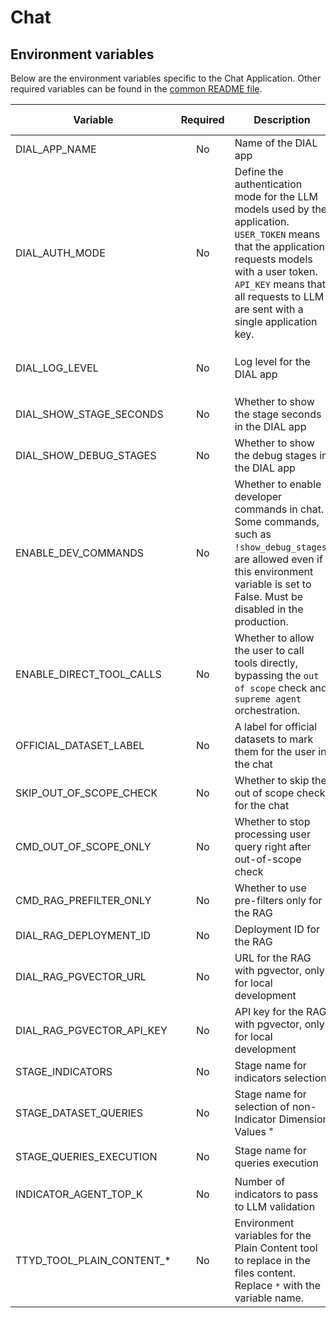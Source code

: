 # Chat

## Environment variables

Below are the environment variables specific to the Chat Application. Other required variables can be found in
the [common README file](../common/README.md).

| Variable                           | Required | Description                                                                                                                                                                                                                            | Available Values                             | Default values                             |
|------------------------------------|:--------:|----------------------------------------------------------------------------------------------------------------------------------------------------------------------------------------------------------------------------------------|----------------------------------------------|--------------------------------------------|
| DIAL_APP_NAME                      |    No    | Name of the DIAL app                                                                                                                                                                                                                   |                                              | `talk-to-your-data`                        |
| DIAL_AUTH_MODE                     |    No    | Define the authentication mode for the LLM models used by the application. `USER_TOKEN` means that the application requests models with a user token. `API_KEY` means that all requests to LLM are sent with a single application key. | `USER_TOKEN`, `API_KEY`                      | `USER_TOKEN`                               |
| DIAL_LOG_LEVEL                     |    No    | Log level for the DIAL app                                                                                                                                                                                                             | `DEBUG`, `INFO`, `WARN`, `ERROR`, `CRITICAL` | `INFO`                                     |
| DIAL_SHOW_STAGE_SECONDS            |    No    | Whether to show the stage seconds in the DIAL app                                                                                                                                                                                      | `true`, `false`                              | `false`                                    |
| DIAL_SHOW_DEBUG_STAGES             |    No    | Whether to show the debug stages in the DIAL app                                                                                                                                                                                       | `true`, `false`                              | `false`                                    |
| ENABLE_DEV_COMMANDS                |    No    | Whether to enable developer commands in chat. Some commands, such as `!show_debug_stages`, are allowed even if this environment variable is set to False. Must be disabled in the production.                                          | `true`, `false`                              | `false`                                    |
| ENABLE_DIRECT_TOOL_CALLS           |    No    | Whether to allow the user to call tools directly, bypassing the `out of scope` check and `supreme agent` orchestration.                                                                                                                | `true`, `false`                              | `false`                                    |
| OFFICIAL_DATASET_LABEL             |    No    | A label for official datasets to mark them for the user in the chat                                                                                                                                                                    |                                              | `⭐`                                        |
| SKIP_OUT_OF_SCOPE_CHECK            |    No    | Whether to skip the out of scope check for the chat                                                                                                                                                                                    | `true`, `false`                              | `false`                                    |
| CMD_OUT_OF_SCOPE_ONLY              |    No    | Whether to stop processing user query right after out-of-scope check                                                                                                                                                                   | `true`, `false`                              | `false`                                    |
| CMD_RAG_PREFILTER_ONLY             |    No    | Whether to use pre-filters only for the RAG                                                                                                                                                                                            | `true`, `false`                              | `false`                                    |
| DIAL_RAG_DEPLOYMENT_ID             |    No    | Deployment ID for the RAG                                                                                                                                                                                                              |                                              | `dial-rag-pgvector`                        |
| DIAL_RAG_PGVECTOR_URL              |    No    | URL for the RAG with pgvector, only for local development                                                                                                                                                                              |                                              |                                            |
| DIAL_RAG_PGVECTOR_API_KEY          |    No    | API key for the RAG with pgvector, only for local development                                                                                                                                                                          |                                              |                                            |
| STAGE_INDICATORS                   |    No    | Stage name for indicators selection                                                                                                                                                                                                    |                                              | `Selecting Indicators`                     |
| STAGE_DATASET_QUERIES              |    No    | Stage name for selection of non-Indicator Dimension Values "                                                                                                                                                                           |                                              | `Selecting non-Indicator Dimension Values` |
| STAGE_QUERIES_EXECUTION            |    No    | Stage name for queries execution                                                                                                                                                                                                       |                                              | `Executing Data Queries`                   |
| INDICATOR_AGENT_TOP_K              |    No    | Number of indicators to pass to LLM validation                                                                                                                                                                                         |                                              | `30`                                       |
| TTYD_TOOL_PLAIN_CONTENT_*          |    No    | Environment variables for the Plain Content tool to replace in the files content. Replace `*` with the variable name.                                                                                                                  |                                              |                                            |

